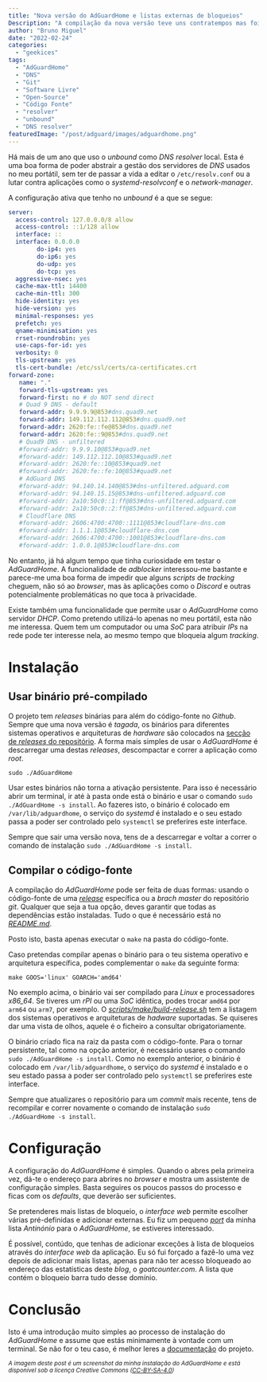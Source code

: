 ```yaml
---
title: "Nova versão do AdGuardHome e listas externas de bloqueios"
Description: "A compilação da nova versão teve uns contratempos mas foi uma oportunidade para adicionar mais listas de bloqueio"
author: "Bruno Miguel"
date: "2022-02-24"
categories: 
  - "geekices"
tags:
  - "AdGuardHome"
  - "DNS"
  - "Git"
  - "Software Livre"
  - "Open-Source"
  - "Código Fonte"
  - "resolver"
  - "unbound"
  - "DNS resolver"
featuredImage: "/post/adguard/images/adguardhome.png"
---
```


Há mais de um ano que uso o _unbound_ como _DNS resolver_ local. Esta é uma boa forma de poder abstrair a gestão dos servidores de _DNS_ usados no meu portátil, sem ter de passar a vida a editar o `/etc/resolv.conf` ou a lutar contra aplicações como o _systemd-resolvconf_ e o _network-manager_.

A configuração ativa que tenho no _unbound_ é a que se segue:

```yaml
server:
  access-control: 127.0.0.0/8 allow
  access-control: ::1/128 allow
  interface: ::
  interface: 0.0.0.0
        do-ip4: yes
        do-ip6: yes
        do-udp: yes
        do-tcp: yes
  aggressive-nsec: yes
  cache-max-ttl: 14400
  cache-min-ttl: 300
  hide-identity: yes
  hide-version: yes
  minimal-responses: yes
  prefetch: yes
  qname-minimisation: yes
  rrset-roundrobin: yes
  use-caps-for-id: yes
  verbosity: 0
  tls-upstream: yes
  tls-cert-bundle: /etc/ssl/certs/ca-certificates.crt
forward-zone:
   name: "."
   forward-tls-upstream: yes
   forward-first: no # do NOT send direct
   # Quad 9 DNS - default
   forward-addr: 9.9.9.9@853#dns.quad9.net
   forward-addr: 149.112.112.112@853#dns.quad9.net
   forward-addr: 2620:fe::fe@853#dns.quad9.net
   forward-addr: 2620:fe::9@853#dns.quad9.net
   # Quad9 DNS - unfiltered
   #forward-addr: 9.9.9.10@853#quad9.net
   #forward-addr: 149.112.112.10@853#quad9.net
   #forward-addr: 2620:fe::10@853#quad9.net
   #forward-addr: 2620:fe::fe:10@853#quad9.net
   # AdGuard DNS
   #forward-addr: 94.140.14.140@853#dns-unfiltered.adguard.com
   #forward-addr: 94.140.15.15@853#dns-unfiltered.adguard.com
   #forward-addr: 2a10:50c0::1:ff@853#dns-unfiltered.adguard.com
   #forward-addr: 2a10:50c0::2:ff@853#dns-unfiltered.adguard.com
   # Cloudflare DNS
   #forward-addr: 2606:4700:4700::1111@853#cloudflare-dns.com
   #forward-addr: 1.1.1.1@853#cloudflare-dns.com
   #forward-addr: 2606:4700:4700::1001@853#cloudflare-dns.com
   #forward-addr: 1.0.0.1@853#cloudflare-dns.com
```

No entanto, já há algum tempo que tinha curiosidade em testar o _AdGuardHome_. A funcionalidade de _adblocker_ interessou-me bastante e parece-me uma boa forma de impedir que alguns _scripts_ de _tracking_ cheguem, não só ao *browser*, mas às aplicações como o *Discord* e outras potencialmente problemáticas no que toca à privacidade.

Existe também uma funcionalidade que permite usar o _AdGuardHome_ como servidor *DHCP*. Como pretendo utilizá-lo apenas no meu portátil, esta não me interessa. Quem tem um computador ou uma _SoC_ para atribuir *IPs* na rede pode ter interesse nela, ao mesmo tempo que bloqueia algum _tracking_.

# Instalação

## Usar binário pré-compilado

O projeto tem *releases* binárias para além do código-fonte no _Github_. Sempre que uma nova versão é _tagada_, os binários para diferentes sistemas operativos e arquiteturas de _hardware_ são colocados na [secção de _releases_ do repositório](https://github.com/AdguardTeam/AdGuardHome/releases). A forma mais simples de usar o _AdGuardHome_ é descarregar uma destas _releases_, descompactar e correr a aplicação como _root_.

```shell
sudo ./AdGuardHome
```

Usar estes binários não torna a ativação persistente. Para isso é necessário abrir um terminal, ir até à pasta onde está o binário e usar o comando `sudo ./AdGuardHome -s install`. Ao fazeres isto, o binário é colocado em `/var/lib/adguardhome`, o serviço do _systemd_ é instalado e o seu estado passa a poder ser controlado pelo `systemctl` se preferires este interface.

Sempre que sair uma versão nova, tens de a descarregar e voltar a correr o comando de instalação `sudo ./AdGuardHome -s install`.

## Compilar o código-fonte

A compilação do _AdGuardHome_ pode ser feita de duas formas: usando o código-fonte de uma *[release](https://github.com/AdguardTeam/AdGuardHome/releases)* específica ou a *brach master* do repositório *git*. Qualquer que seja a tua opção, deves garantir que todas as dependências estão instaladas. Tudo o que é necessário está no [_README.md_](https://github.com/AdguardTeam/AdGuardHome#how-to-build).

Posto isto, basta apenas executar o `make` na pasta do código-fonte.

Caso pretendas compilar apenas o binário para o teu sistema operativo e arquitetura específica, podes complementar o `make` da seguinte forma:

```shell
make GOOS='linux' GOARCH='amd64'
```

No exemplo acima, o binário vai ser compilado para *Linux* e processadores _x86_64_. Se tiveres um *rPI* ou uma _SoC_ idêntica, podes trocar `amd64` por `arm64` ou `arm7`, por exemplo. O _[scripts/make/build-release.sh](scripts/make/build-release.sh)_ tem a listagem dos sistemas operativos e arquiteturas de _hadware_ suportadas. Se quiseres dar uma vista de olhos, aquele é o ficheiro a consultar obrigatoriamente.

O binário criado fica na raiz da pasta com o código-fonte. Para o tornar persistente, tal como na opção anterior, é necessário usares o comando `sudo ./AdGuardHome -s install`. Como no exemplo anterior, o binário é colocado em `/var/lib/adguardhome`, o serviço do _systemd_ é instalado e o seu estado passa a poder ser controlado pelo `systemctl` se preferires este interface.

Sempre que atualizares o repositório para um _commit_ mais recente, tens de recompilar e correr novamente o comando de instalação `sudo ./AdGuardHome -s install`.

# Configuração

A configuração do _AdGuardHome_ é simples. Quando o abres pela primeira vez, dá-te o endereço para abrires no *browser* e mostra um assistente de configuração simples. Basta seguires os poucos passos do processo e ficas com os *defaults*, que deverão ser suficientes.

Se pretenderes mais listas de bloqueio, o *interface web* permite escolher várias pré-definidas e adicionar externas. Eu fiz um pequeno *[port](https://raw.githubusercontent.com/brunomiguel/antinonio/master/antinonio-adguard.txt)* da minha lista *Antinónio* para o *AdGuardHome*, se estiveres interessado.

É possível, contúdo, que tenhas de adicionar exceções à lista de bloqueios através do _interface web_ da aplicação. Eu só fui forçado a fazê-lo uma vez depois de adicionar mais listas, apenas para não ter acesso bloqueado ao endereço das estatísticas deste *blog*, o *goatcounter.com*. A lista que contém o bloqueio barra tudo desse domínio.

# Conclusão

Isto é uma introdução muito simples ao processo de instalação do _AdGuardHome_ e assume que estás minimamente à vontade com um terminal. Se não for o teu caso, é melhor leres a [documentação](https://github.com/AdguardTeam/AdGuardHome/wiki) do projeto.

<small>_A imagem deste post é um screenshot da minha instalação do AdGuardHome e está disponível sob a licença Creative Commons ([CC-BY-SA-4.0](https://creativecommons.org/licenses/by-sa/4.0/))_</small>
